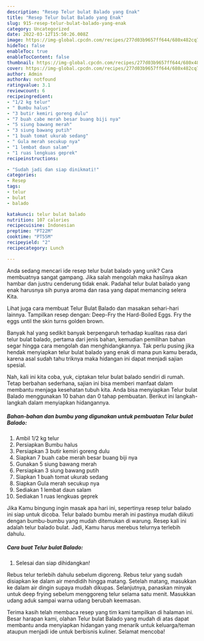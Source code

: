 ```yaml
---
description: "Resep Telur bulat Balado yang Enak"
title: "Resep Telur bulat Balado yang Enak"
slug: 915-resep-telur-bulat-balado-yang-enak
category: Uncategorized
date: 2022-03-12T15:50:26.008Z
image: https://img-global.cpcdn.com/recipes/277d03b9657ff644/680x482cq70/telur-bulat-balado-foto-resep-utama.jpg
hideToc: false
enableToc: true
enableTocContent: false
thumbnail: https://img-global.cpcdn.com/recipes/277d03b9657ff644/680x482cq70/telur-bulat-balado-foto-resep-utama.jpg
cover: https://img-global.cpcdn.com/recipes/277d03b9657ff644/680x482cq70/telur-bulat-balado-foto-resep-utama.jpg
author: Admin
authorAv: notfound
ratingvalue: 3.1
reviewcount: 6
recipeingredient:
- "1/2 kg telur"
- " Bumbu halus"
- "3 butir kemiri goreng dulu"
- "7 buah cabe merah besar buang biji nya"
- "5 siung bawang merah"
- "3 siung bawang putih"
- "1 buah tomat ukurab sedang"
- " Gula merah secukup nya"
- "1 lembat daun salam"
- "1 ruas lengkuas geprek"
recipeinstructions:

- "Sudah jadi dan siap dinikmati!"
categories:
- Resep
tags:
- telur
- bulat
- balado

katakunci: telur bulat balado 
nutrition: 107 calories
recipecuisine: Indonesian
preptime: "PT22M"
cooktime: "PT55M"
recipeyield: "2"
recipecategory: Lunch

---
```





Anda sedang mencari ide resep telur bulat balado yang unik? Cara membuatnya sangat gampang. Jika salah mengolah maka hasilnya akan hambar dan justru cenderung tidak enak. Padahal telur bulat balado yang enak harusnya sih punya aroma dan rasa yang dapat memancing selera Kita.





Lihat juga cara membuat Telur Bulat Balado dan masakan sehari-hari lainnya. Tampilkan resep dengan: Deep-Fry the Hard-Boiled Eggs. Fry the eggs until the skin turns golden brown.

Banyak hal yang sedikit banyak berpengaruh terhadap kualitas rasa dari telur bulat balado, pertama dari jenis bahan, kemudian pemilihan bahan segar hingga cara mengolah dan menghidangkannya. Tak perlu pusing jika hendak menyiapkan telur bulat balado yang enak di mana pun kamu berada, karena asal sudah tahu triknya maka hidangan ini dapat menjadi sajian spesial.






Nah, kali ini kita coba, yuk, ciptakan telur bulat balado sendiri di rumah. Tetap berbahan sederhana, sajian ini bisa memberi manfaat dalam membantu menjaga kesehatan tubuh kita. Anda bisa menyiapkan Telur bulat Balado menggunakan 10 bahan dan 0 tahap pembuatan. Berikut ini langkah-langkah dalam menyiapkan hidangannya.

<!--inarticleads1-->

##### Bahan-bahan dan bumbu yang digunakan untuk pembuatan Telur bulat Balado:

1. Ambil 1/2 kg telur
1. Persiapkan  Bumbu halus
1. Persiapkan 3 butir kemiri goreng dulu
1. Siapkan 7 buah cabe merah besar buang biji nya
1. Gunakan 5 siung bawang merah
1. Persiapkan 3 siung bawang putih
1. Siapkan 1 buah tomat ukurab sedang
1. Siapkan  Gula merah secukup nya
1. Sediakan 1 lembat daun salam
1. Sediakan 1 ruas lengkuas geprek


Jika Kamu bingung ingin masak apa hari ini, sepertinya resep telur balado ini siap untuk dicoba. Telur balado bumbu merah ini pastinya mudah diikuti dengan bumbu-bumbu yang mudah ditemukan di warung. Resep kali ini adalah telur balado bulat. Jadi, Kamu harus merebus telurnya terlebih dahulu. 

<!--inarticleads2-->

##### Cara buat Telur bulat Balado:


1. Selesai dan siap dihidangkan!

Rebus telur terlebih dahulu sebelum digoreng. Rebus telur yang sudah disiapkan ke dalam air mendidih hingga matang. Setelah matang, masukkan ke dalam air dingin supaya mudah dikupas. Selanjutnya, panaskan minyak untuk deep frying sebelum menggoreng telur selama satu menit. Masukkan udang aduk sampai warna udang berubah keemasan. 

Terima kasih telah membaca resep yang tim kami tampilkan di halaman ini. Besar harapan kami, olahan Telur bulat Balado yang mudah di atas dapat membantu anda menyiapkan hidangan yang menarik untuk keluarga/teman ataupun menjadi ide untuk berbisnis kuliner. Selamat mencoba!
